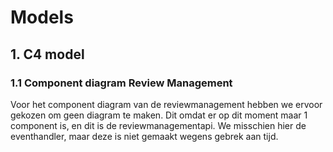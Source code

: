 # Models

## 1. C4 model

### 1.1 Component diagram Review Management

Voor het component diagram van de reviewmanagement hebben we ervoor gekozen om geen diagram te maken. Dit omdat er op dit moment maar 1 component is, en dit is de reviewmanagementapi. We misschien hier de eventhandler, maar deze is niet gemaakt wegens gebrek aan tijd.